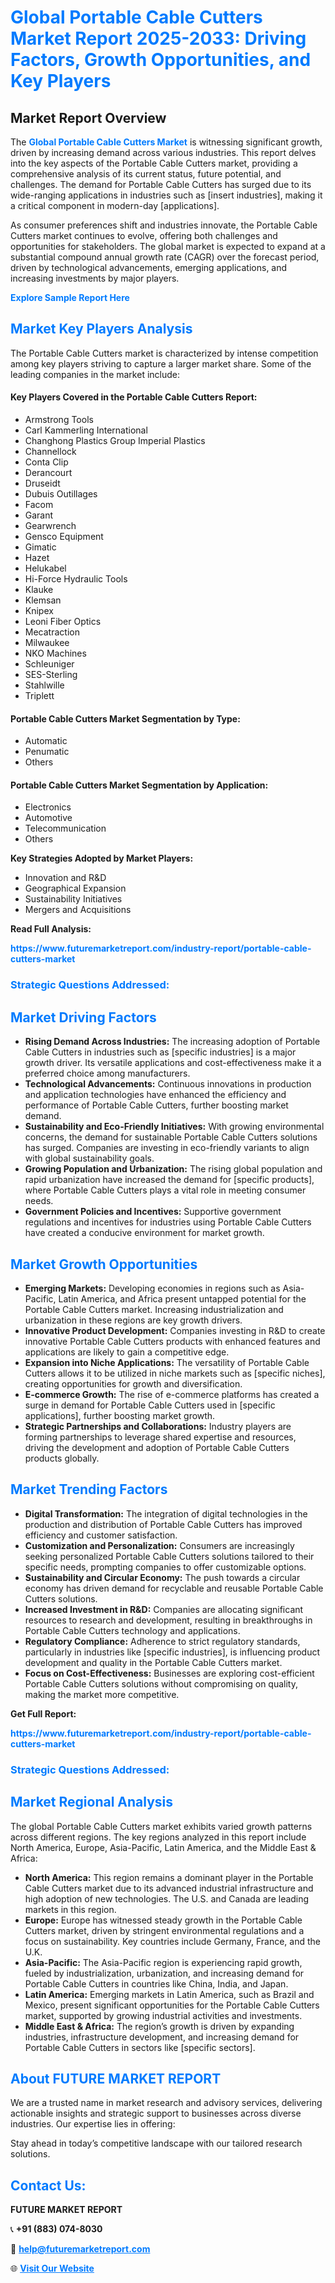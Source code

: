 <h1 style="color: #007BFF;">Global Portable Cable Cutters Market Report 2025-2033: Driving Factors, Growth Opportunities, and Key Players</h1>

<section id="overview">
<h2>Market Report Overview</h2>
<p>The <a href="https://www.futuremarketreport.com/industry-report/portable-cable-cutters-market" style="color: #007BFF; text-decoration: none;"><strong>Global Portable Cable Cutters Market</strong></a> is witnessing significant growth, driven by increasing demand across various industries. This report delves into the key aspects of the Portable Cable Cutters market, providing a comprehensive analysis of its current status, future potential, and challenges. The demand for Portable Cable Cutters has surged due to its wide-ranging applications in industries such as [insert industries], making it a critical component in modern-day [applications].</p>
<p>As consumer preferences shift and industries innovate, the Portable Cable Cutters market continues to evolve, offering both challenges and opportunities for stakeholders. The global market is expected to expand at a substantial compound annual growth rate (CAGR) over the forecast period, driven by technological advancements, emerging applications, and increasing investments by major players.</p>
</section>

<section id="overview">
<p><a href="https://www.futuremarketreport.com/request-sample/reportId=54893" style="color: #007BFF; text-decoration: none;"><strong>Explore Sample Report Here</strong></a></p>
</section>

<section id="key-players">
<h2 style="color: #007BFF;">Market Key Players Analysis</h2>
<p>The Portable Cable Cutters market is characterized by intense competition among key players striving to capture a larger market share. Some of the leading companies in the market include:</p>
<h4>Key Players Covered in the Portable Cable Cutters Report:</h4>
<ul><li>Armstrong Tools</li><li>Carl Kammerling International</li><li>Changhong Plastics Group Imperial Plastics</li><li>Channellock</li><li>Conta Clip</li><li>Derancourt</li><li>Druseidt</li><li>Dubuis Outillages</li><li>Facom</li><li>Garant</li><li>Gearwrench</li><li>Gensco Equipment</li><li>Gimatic</li><li>Hazet</li><li>Helukabel</li><li>Hi-Force Hydraulic Tools</li><li>Klauke</li><li>Klemsan</li><li>Knipex</li><li>Leoni Fiber Optics</li><li>Mecatraction</li><li>Milwaukee</li><li>NKO Machines</li><li>Schleuniger</li><li>SES-Sterling</li><li>Stahlwille</li><li>Triplett</li></ul>
<h4>Portable Cable Cutters Market Segmentation by Type:</h4>
<ul><li>Automatic</li><li>Penumatic</li><li>Others</li></ul>

<h4>Portable Cable Cutters Market Segmentation by Application:</h4>
<ul><li>Electronics</li><li>Automotive</li><li>Telecommunication</li><li>Others</li></ul>
<p><strong>Key Strategies Adopted by Market Players:</strong></p>
<ul>
<li>Innovation and R&D</li>
<li>Geographical Expansion</li>
<li>Sustainability Initiatives</li>
<li>Mergers and Acquisitions</li>
</ul>
</section>

<section>
<p><strong>Read Full Analysis: </strong></p><a href="https://www.futuremarketreport.com/industry-report/portable-cable-cutters-market" style="color: #007BFF; text-decoration: none;"><strong>https://www.futuremarketreport.com/industry-report/portable-cable-cutters-market</strong></a>
<h3 style="color: #007BFF;">Strategic Questions Addressed:</h3>
</section>

<section id="driving-factors">
<h2 style="color: #007BFF;">Market Driving Factors</h2>
<ul>
<li><strong>Rising Demand Across Industries:</strong> The increasing adoption of Portable Cable Cutters in industries such as [specific industries] is a major growth driver. Its versatile applications and cost-effectiveness make it a preferred choice among manufacturers.</li>
<li><strong>Technological Advancements:</strong> Continuous innovations in production and application technologies have enhanced the efficiency and performance of Portable Cable Cutters, further boosting market demand.</li>
<li><strong>Sustainability and Eco-Friendly Initiatives:</strong> With growing environmental concerns, the demand for sustainable Portable Cable Cutters solutions has surged. Companies are investing in eco-friendly variants to align with global sustainability goals.</li>
<li><strong>Growing Population and Urbanization:</strong> The rising global population and rapid urbanization have increased the demand for [specific products], where Portable Cable Cutters plays a vital role in meeting consumer needs.</li>
<li><strong>Government Policies and Incentives:</strong> Supportive government regulations and incentives for industries using Portable Cable Cutters have created a conducive environment for market growth.</li>
</ul>
</section>

<section id="growth-opportunities">
<h2 style="color: #007BFF;">Market Growth Opportunities</h2>
<ul>
<li><strong>Emerging Markets:</strong> Developing economies in regions such as Asia-Pacific, Latin America, and Africa present untapped potential for the Portable Cable Cutters market. Increasing industrialization and urbanization in these regions are key growth drivers.</li>
<li><strong>Innovative Product Development:</strong> Companies investing in R&D to create innovative Portable Cable Cutters products with enhanced features and applications are likely to gain a competitive edge.</li>
<li><strong>Expansion into Niche Applications:</strong> The versatility of Portable Cable Cutters allows it to be utilized in niche markets such as [specific niches], creating opportunities for growth and diversification.</li>
<li><strong>E-commerce Growth:</strong> The rise of e-commerce platforms has created a surge in demand for Portable Cable Cutters used in [specific applications], further boosting market growth.</li>
<li><strong>Strategic Partnerships and Collaborations:</strong> Industry players are forming partnerships to leverage shared expertise and resources, driving the development and adoption of Portable Cable Cutters products globally.</li>
</ul>
</section>

<section id="trending-factors">
<h2 style="color: #007BFF;">Market Trending Factors</h2>
<ul>
<li><strong>Digital Transformation:</strong> The integration of digital technologies in the production and distribution of Portable Cable Cutters has improved efficiency and customer satisfaction.</li>
<li><strong>Customization and Personalization:</strong> Consumers are increasingly seeking personalized Portable Cable Cutters solutions tailored to their specific needs, prompting companies to offer customizable options.</li>
<li><strong>Sustainability and Circular Economy:</strong> The push towards a circular economy has driven demand for recyclable and reusable Portable Cable Cutters solutions.</li>
<li><strong>Increased Investment in R&D:</strong> Companies are allocating significant resources to research and development, resulting in breakthroughs in Portable Cable Cutters technology and applications.</li>
<li><strong>Regulatory Compliance:</strong> Adherence to strict regulatory standards, particularly in industries like [specific industries], is influencing product development and quality in the Portable Cable Cutters market.</li>
<li><strong>Focus on Cost-Effectiveness:</strong> Businesses are exploring cost-efficient Portable Cable Cutters solutions without compromising on quality, making the market more competitive.</li>
</ul>
</section>

<section>
<p><strong>Get Full Report: </strong></p><a href="https://www.futuremarketreport.com/industry-report/portable-cable-cutters-market" style="color: #007BFF; text-decoration: none;"><strong>https://www.futuremarketreport.com/industry-report/portable-cable-cutters-market</strong></a>
<h3 style="color: #007BFF;">Strategic Questions Addressed:</h3>
</section>


<section id="regional-analysis">
<h2 style="color: #007BFF;">Market Regional Analysis</h2>
<p>The global Portable Cable Cutters market exhibits varied growth patterns across different regions. The key regions analyzed in this report include North America, Europe, Asia-Pacific, Latin America, and the Middle East & Africa:</p>
<ul>
<li><strong>North America:</strong> This region remains a dominant player in the Portable Cable Cutters market due to its advanced industrial infrastructure and high adoption of new technologies. The U.S. and Canada are leading markets in this region.</li>
<li><strong>Europe:</strong> Europe has witnessed steady growth in the Portable Cable Cutters market, driven by stringent environmental regulations and a focus on sustainability. Key countries include Germany, France, and the U.K.</li>
<li><strong>Asia-Pacific:</strong> The Asia-Pacific region is experiencing rapid growth, fueled by industrialization, urbanization, and increasing demand for Portable Cable Cutters in countries like China, India, and Japan.</li>
<li><strong>Latin America:</strong> Emerging markets in Latin America, such as Brazil and Mexico, present significant opportunities for the Portable Cable Cutters market, supported by growing industrial activities and investments.</li>
<li><strong>Middle East & Africa:</strong> The region’s growth is driven by expanding industries, infrastructure development, and increasing demand for Portable Cable Cutters in sectors like [specific sectors].</li>
</ul>
</section>

<footer>
<h2 style="color: #007BFF;">About FUTURE MARKET REPORT</h2>
<p>We are a trusted name in market research and advisory services, delivering actionable insights and strategic support to businesses across diverse industries. Our expertise lies in offering:</p>

<p>Stay ahead in today’s competitive landscape with our tailored research solutions.</p>

<h2 style="color: #007BFF;">Contact Us:</h2>
<p><strong>FUTURE MARKET REPORT</strong></p>
<p>📞 <strong>+91 (883) 074-8030</strong></p>
<p>📧 <strong><a href="mailto:help@futuremarketreport.com" style="color: #007BFF;">help@futuremarketreport.com</a></strong></p>
<p>🌐 <strong><a href="https://www.futuremarketreport.com/" style="color: #007BFF;">Visit Our Website</a></strong></p>
</footer>